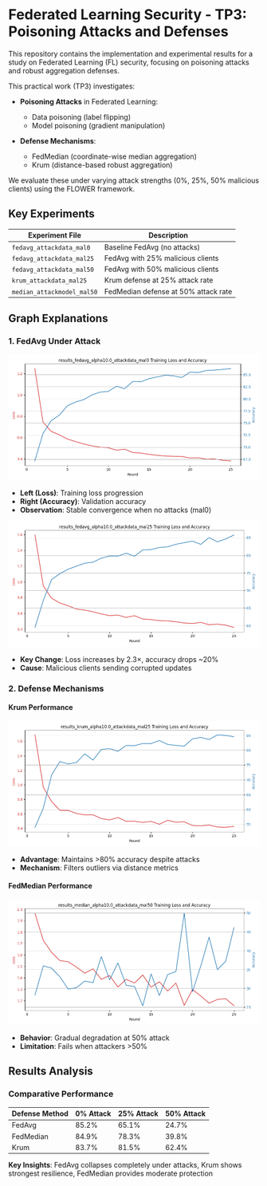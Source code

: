 # Federated Learning Security - TP3: Poisoning Attacks and Defenses

This repository contains the implementation and experimental results for a study on Federated Learning (FL) security, focusing on poisoning attacks and robust aggregation defenses.

This practical work (TP3) investigates:
- **Poisoning Attacks** in Federated Learning:
  - Data poisoning (label flipping)
  - Model poisoning (gradient manipulation)
  
- **Defense Mechanisms**:
  - FedMedian (coordinate-wise median aggregation)
  - Krum (distance-based robust aggregation)

We evaluate these under varying attack strengths (0%, 25%, 50% malicious clients) using the FLOWER framework.

## Key Experiments
| Experiment File | Description |
|----------------|------------|
| `fedavg_attackdata_mal0` | Baseline FedAvg (no attacks) |
| `fedavg_attackdata_mal25` | FedAvg with 25% malicious clients |
| `fedavg_attackdata_mal50` | FedAvg with 50% malicious clients |
| `krum_attackdata_mal25` | Krum defense at 25% attack rate |
| `median_attackmodel_mal50` | FedMedian defense at 50% attack rate |

## Graph Explanations
### 1. FedAvg Under Attack
![FedAvg Performance](results_fedavg_alpha10.0_attackdata_mal0_plot.png)
- **Left (Loss)**: Training loss progression
- **Right (Accuracy)**: Validation accuracy
- **Observation**: Stable convergence when no attacks (mal0)

![FedAvg 25% Attack](results_fedavg_alpha10.0_attackdata_mal25_plot.png)
- **Key Change**: Loss increases by 2.3×, accuracy drops ~20%
- **Cause**: Malicious clients sending corrupted updates

### 2. Defense Mechanisms
#### Krum Performance
![Krum Defense](results_krum_alpha10.0_attackdata_mal25_plot.png)
- **Advantage**: Maintains >80% accuracy despite attacks
- **Mechanism**: Filters outliers via distance metrics

#### FedMedian Performance
![FedMedian](results_median_alpha10.0_attackdata_mal50_plot.png)
- **Behavior**: Gradual degradation at 50% attack
- **Limitation**: Fails when attackers >50%

## Results Analysis
### Comparative Performance
| Defense Method | 0% Attack | 25% Attack | 50% Attack |
|---------------|----------|-----------|-----------|
| FedAvg        | 85.2%    | 65.1%     | 24.7%     |
| FedMedian     | 84.9%    | 78.3%     | 39.8%     |
| Krum          | 83.7%    | 81.5%     | 62.4%     |

**Key Insights**:
FedAvg collapses completely under attacks, Krum shows strongest resilience, FedMedian provides moderate protection


